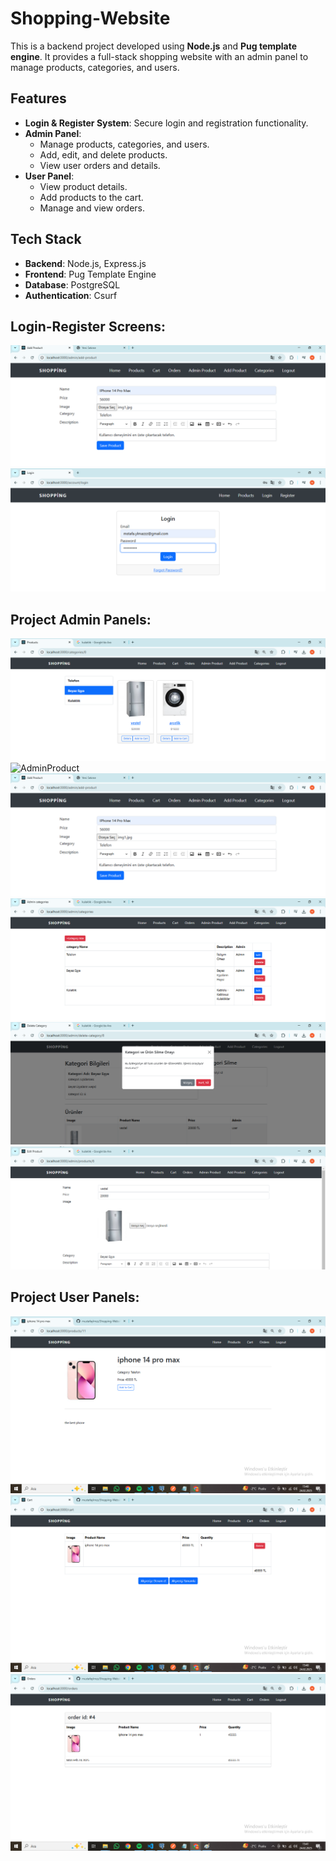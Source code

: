 # Shopping-Website

This is a backend project developed using **Node.js** and **Pug template engine**. It provides a full-stack shopping website with an admin panel to manage products, categories, and users.

## Features

- **Login & Register System**: Secure login and registration functionality.
- **Admin Panel**: 
  - Manage products, categories, and users.
  - Add, edit, and delete products.
  - View user orders and details.
- **User Panel**: 
  - View product details.
  - Add products to the cart.
  - Manage and view orders.

## Tech Stack

- **Backend**: Node.js, Express.js
- **Frontend**: Pug Template Engine
- **Database**: PostgreSQL
- **Authentication**: Csurf

## Login-Register Screens: 
![Login](https://github.com/mustafaylmzz/Shopping-Website-/raw/main/public/ss/login.png)
![Register](https://github.com/mustafaylmzz/Shopping-Website-/raw/main/public/ss/register.png)

## Project Admin Panels: 
![Home](https://github.com/mustafaylmzz/Shopping-Website-/raw/main/public/ss/Home.png)
![AdminProduct](https://github.com/mustafaylmzz/Shopping-Website-/raw/main/public/ss/AdminProduct.png)
![Add Product](https://github.com/mustafaylmzz/Shopping-Website-/raw/main/public/ss/AddProduct.png)
![Category](https://github.com/mustafaylmzz/Shopping-Website-/raw/main/public/ss/Category.png)
![CategoryDelete](https://github.com/mustafaylmzz/Shopping-Website-/raw/main/public/ss/CategoryDelete.png)
![ProductEdit](https://github.com/mustafaylmzz/Shopping-Website-/raw/main/public/ss/ProductEdit.png)

## Project User Panels:  
![Details](https://github.com/mustafaylmzz/Shopping-Website-/raw/main/public/ss/dtails.png)
![Cart](https://github.com/mustafaylmzz/Shopping-Website-/raw/main/public/ss/carts.png)
![Order](https://github.com/mustafaylmzz/Shopping-Website-/raw/main/public/ss/orders.png)

